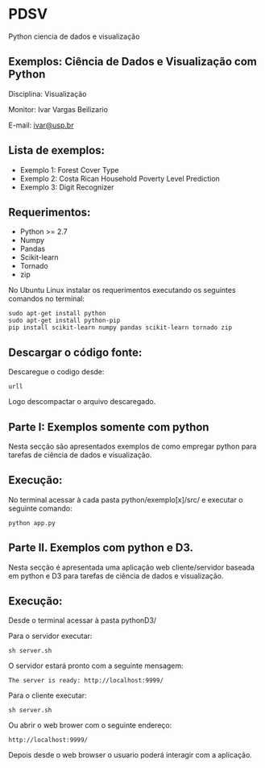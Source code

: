 # PDSV

Python ciencia de dados e visualização

## Exemplos: Ciência de Dados e Visualização com Python

Disciplina: Visualização

Monitor: Ivar Vargas Beilizario

E-mail: ivar@usp.br

## Lista de exemplos:

* Exemplo 1: Forest Cover Type
* Exemplo 2: Costa Rican Household Poverty Level Prediction
* Exemplo 3: Digit Recognizer

## Requerimentos:

- Python >= 2.7
- Numpy
- Pandas
- Scikit-learn
- Tornado
- zip

No Ubuntu Linux instalar os requerimentos executando os seguintes comandos no terminal:

```
sudo apt-get install python
sudo apt-get install python-pip
pip install scikit-learn numpy pandas scikit-learn tornado zip
```

## Descargar o código fonte:

Descaregue o codigo desde:

```
urll
```

Logo descompactar o arquivo descaregado.

## Parte I: Exemplos somente com python

Nesta secção são apresentados exemplos de como empregar python para tarefas de ciência de dados e visualização.

## Execução:

No terminal acessar à cada pasta python/exemplo[x]/src/ e executar o seguinte comando:

```
python app.py
```
	
## Parte II. Exemplos com python e D3.

Nesta secção é apresentada uma aplicação web cliente/servidor baseada em python e D3 para tarefas de ciência de dados e visualização.

## Execução:

Desde o terminal acessar à pasta pythonD3/

Para o servidor executar:

```
sh server.sh
```

O servidor estará pronto com a seguinte mensagem:

```
The server is ready: http://localhost:9999/
```

Para o cliente executar:

```
sh server.sh
```

Ou abrir o web brower com o seguinte endereço:

```
http://localhost:9999/
```

Depois desde o web browser o usuario poderá interagir com a aplicação.


